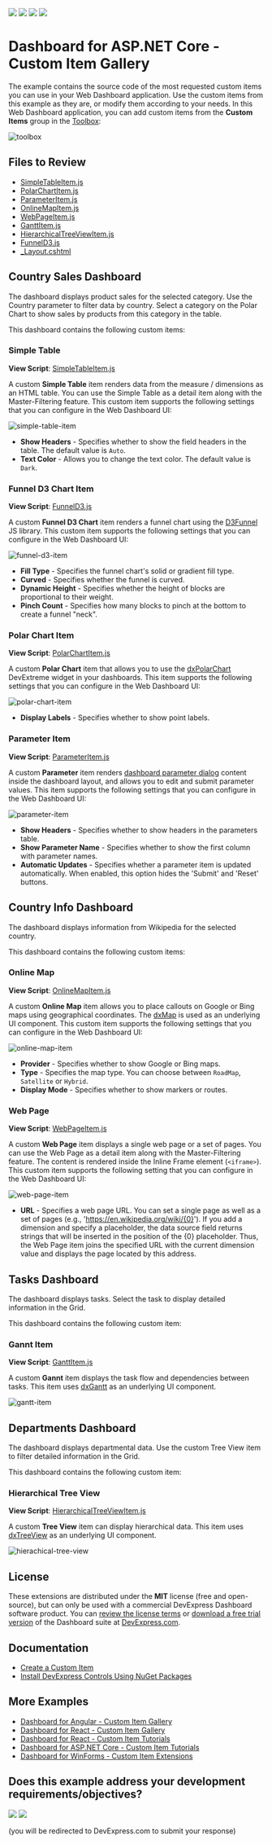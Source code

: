 <!-- default badges list -->
![](https://img.shields.io/endpoint?url=https://codecentral.devexpress.com/api/v1/VersionRange/400503150/22.1.4%2B)
[![](https://img.shields.io/badge/Open_in_DevExpress_Support_Center-FF7200?style=flat-square&logo=DevExpress&logoColor=white)](https://supportcenter.devexpress.com/ticket/details/T1032999)
[![](https://img.shields.io/badge/📖_How_to_use_DevExpress_Examples-e9f6fc?style=flat-square)](https://docs.devexpress.com/GeneralInformation/403183)
[![](https://img.shields.io/badge/💬_Leave_Feedback-feecdd?style=flat-square)](#does-this-example-address-your-development-requirementsobjectives)
<!-- default badges end -->
# Dashboard for ASP.NET Core - Custom Item Gallery

The example contains the source code of the most requested custom items you can use in your Web Dashboard application. Use the custom items from this example as they are, or modify them according to your needs. In this Web Dashboard application, you can add custom items from the **Custom Items** group in the [Toolbox](https://docs.devexpress.com/Dashboard/117442/web-dashboard/ui-elements-and-customization/ui-elements/toolbox):

![toolbox](images/toolbox.png)

## Files to Review

* [SimpleTableItem.js](CS/AspNetCoreCustomItem/wwwroot/js/SimpleTableItem.js)
* [PolarChartItem.js](CS/AspNetCoreCustomItem/wwwroot/js/PolarChartItem.js)
* [ParameterItem.js](CS/AspNetCoreCustomItem/wwwroot/js/ParameterItem.js)
* [OnlineMapItem.js](CS/AspNetCoreCustomItem/wwwroot/js/OnlineMapItem.js)
* [WebPageItem.js](CS/AspNetCoreCustomItem/wwwroot/js/WebPageItem.js)
* [GanttItem.js](CS/AspNetCoreCustomItem/wwwroot/js/GanttItem.js)
* [HierarchicalTreeViewItem.js](CS/AspNetCoreCustomItem/wwwroot/js/HierarchicalTreeViewItem.js)
* [FunnelD3.js](CS/AspNetCoreCustomItem/wwwroot/js/FunnelD3.js)
* [_Layout.cshtml](CS/AspNetCoreCustomItem/Pages/_Layout.cshtml)

## Country Sales Dashboard

The dashboard displays product sales for the selected category. Use the Country parameter to filter data by country. Select a category on the Polar Chart to show sales by products from this category in the table.

This dashboard contains the following custom items:

### Simple Table

**View Script**: [SimpleTableItem.js](CS/AspNetCoreCustomItem/wwwroot/js/SimpleTableItem.js)

A custom **Simple Table** item renders data from the measure / dimensions as an HTML table. You can use the Simple Table as a detail item along with the Master-Filtering feature. This custom item supports the following settings that you can configure in the Web Dashboard UI:

![simple-table-item](images/simple-table-item.png)

- **Show Headers** - Specifies whether to show the field headers in the table. The default value is `Auto`.
- **Text Color** - Allows you to change the text color. The default value is `Dark`.

### Funnel D3 Chart Item

**View Script**: [FunnelD3.js](CS/AspNetCoreCustomItem/wwwroot/js/FunnelD3.js)

A custom **Funnel D3 Chart** item renders a funnel chart using the [D3Funnel](https://github.com/jakezatecky/d3-funnel/blob/master/README.md) JS library. This custom item supports the following settings that you can configure in the Web Dashboard UI:

![funnel-d3-item](images/funnel-d3-item.png)

- **Fill Type** - Specifies the funnel chart's solid or gradient fill type.
- **Curved** - Specifies whether the funnel is curved.
- **Dynamic Height** - Specifies whether the height of blocks are proportional to their weight.
- **Pinch Count** - Specifies how many blocks to pinch at the bottom to create a funnel "neck".

### Polar Chart Item

**View Script**: [PolarChartItem.js](CS/AspNetCoreCustomItem/wwwroot/js/PolarChartItem.js)

A custom **Polar Chart** item that allows you to use the [dxPolarChart](https://js.devexpress.com/Documentation/ApiReference/UI_Components/dxPolarChart/) DevExtreme widget in your dashboards. This item supports the following settings that you can configure in the Web Dashboard UI:

![polar-chart-item](images/polar-chart-item.png)

- **Display Labels** - Specifies whether to show point labels.

### Parameter Item

**View Script**: [ParameterItem.js](CS/AspNetCoreCustomItem/wwwroot/js/ParameterItem.js)

A custom **Parameter** item renders [dashboard parameter dialog](https://docs.devexpress.com/Dashboard/117571) content inside the dashboard layout, and allows you to edit and submit parameter values. This item supports the following settings that you can configure in the Web Dashboard UI:

![parameter-item](images/parameter-item.png)

- **Show Headers** - Specifies whether to show headers in the parameters table.
- **Show Parameter Name** - Specifies whether to show the first column with parameter names.
- **Automatic Updates** - Specifies whether a parameter item is updated automatically. When enabled, this option hides the 'Submit' and 'Reset' buttons.

## Country Info Dashboard

The dashboard displays information from Wikipedia for the selected country.

This dashboard contains the following custom items:

### Online Map

**View Script**: [OnlineMapItem.js](CS/AspNetCoreCustomItem/wwwroot/js/OnlineMapItem.js)

A custom **Online Map** item allows you to place callouts on Google or Bing maps using geographical coordinates. The [dxMap](https://js.devexpress.com/Documentation/ApiReference/UI_Components/dxMap/) is used as an underlying UI component. This custom item supports the following settings that you can configure in the Web Dashboard UI:

![online-map-item](images/online-map-item.png)

- **Provider** - Specifies whether to show Google or Bing maps.
- **Type** - Specifies the map type. You can choose between `RoadMap`, `Satellite` or `Hybrid`.
- **Display Mode** - Specifies whether to show markers or routes.

### Web Page

**View Script**: [WebPageItem.js](CS/AspNetCoreCustomItem/wwwroot/js/WebPageItem.js)

A custom **Web Page** item displays a single web page or a set of pages. You can use the Web Page as a detail item along with the Master-Filtering feature. The content is rendered inside the Inline Frame element (`<iframe>`). This custom item supports the following setting that you can configure in the Web Dashboard UI:

![web-page-item](images/web-page-item.png)

- **URL** - Specifies a web page URL. You can set a single page as well as a set of pages (e.g., 'https://en.wikipedia.org/wiki/{0}'). If you add a dimension and specify a placeholder, the data source field returns strings that will be inserted in the position of the {0} placeholder. Thus, the Web Page item joins the specified URL with the current dimension value and displays the page located by this address.

## Tasks Dashboard

The dashboard displays tasks. Select the task to display detailed information in the Grid.

This dashboard contains the following custom item:

### Gannt Item

**View Script**: [GanttItem.js](CS/AspNetCoreCustomItem/wwwroot/js/GanttItem.js)

A custom **Gannt** item displays the task flow and dependencies between tasks. This item uses [dxGantt](https://js.devexpress.com/Documentation/ApiReference/UI_Components/dxGantt/) as an underlying UI component.

![gantt-item](images/gantt-item.png)

## Departments Dashboard

The dashboard displays departmental data. Use the custom Tree View item to filter detailed information in the Grid.

This dashboard contains the following custom item:

### Hierarchical Tree View

**View Script**: [HierarchicalTreeViewItem.js](CS/AspNetCoreCustomItem/wwwroot/js/HierarchicalTreeViewItem.js)

A custom **Tree View** item can display hierarchical data. This item uses [dxTreeView](https://js.devexpress.com/Documentation/ApiReference/UI_Components/dxTreeView/) as an underlying UI component.

![hierachical-tree-view](images/hierachical-tree-view.png)

## License
These extensions are distributed under the **MIT** license (free and open-source), but can only be used with a commercial DevExpress Dashboard software product. You can [review the license terms](https://www.devexpress.com/Support/EULAs/NetComponents.xml) or [download a free trial version](https://go.devexpress.com/DevExpressDownload_UniversalTrial.aspx) of the Dashboard suite at [DevExpress.com](https://www.devexpress.com).

## Documentation

- [Create a Custom Item](https://docs.devexpress.com/Dashboard/117546/web-dashboard/ui-elements-and-customization/create-a-custom-item)
- [Install DevExpress Controls Using NuGet Packages](https://docs.devexpress.com/GeneralInformation/115912/installation/install-devexpress-controls-using-nuget-packages)

## More Examples

- [Dashboard for Angular - Custom Item Gallery](https://github.com/DevExpress-Examples/dashboard-angular-app-custom-item-gallery)
- [Dashboard for React - Custom Item Gallery](https://github.com/DevExpress-Examples/dashboard-react-app-custom-item-gallery)
- [Dashboard for React - Custom Item Tutorials](https://github.com/DevExpress-Examples/dashboard-react-app-custom-item-tutorials)
- [Dashboard for ASP.NET Core - Custom Item Tutorials](https://github.com/DevExpress-Examples/asp-net-core-dashboard-custom-item-tutorials)
- [Dashboard for WinForms - Custom Item Extensions](https://github.com/DevExpress-Examples/winforms-dashboard-custom-items-extension)
<!-- feedback -->
## Does this example address your development requirements/objectives?

[<img src="https://www.devexpress.com/support/examples/i/yes-button.svg"/>](https://www.devexpress.com/support/examples/survey.xml?utm_source=github&utm_campaign=asp-net-core-dashboard-custom-item-gallery&~~~was_helpful=yes) [<img src="https://www.devexpress.com/support/examples/i/no-button.svg"/>](https://www.devexpress.com/support/examples/survey.xml?utm_source=github&utm_campaign=asp-net-core-dashboard-custom-item-gallery&~~~was_helpful=no)

(you will be redirected to DevExpress.com to submit your response)
<!-- feedback end -->
